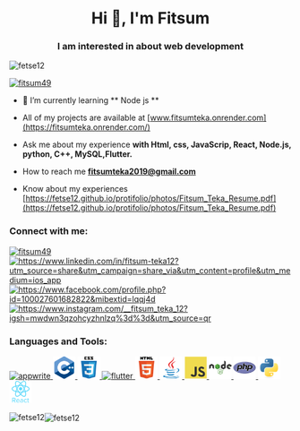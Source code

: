 <h1 align="center">Hi 👋, I'm Fitsum</h1>
<h3 align="center">I am interested in about web development</h3>

<p align="left"> <img src="https://komarev.com/ghpvc/?username=fetse12&label=Profile%20views&color=0e75b6&style=flat" alt="fetse12" /> </p>

<p align="left"> <a href="https://twitter.com/fitsum49" target="blank"><img src="https://img.shields.io/twitter/follow/fitsum49?logo=twitter&style=for-the-badge" alt="fitsum49" /></a> </p>

- 🌱 I’m currently learning ** Node js **

- All of my projects are available at [www.fitsumteka.onrender.com](https://fitsumteka.onrender.com/)

- Ask me about my experience **with Html, css, JavaScrip, React, Node.js, python, C++, MySQL,Flutter.**

- How to reach me **fitsumteka2019@gmail.com**

- Know about my experiences [https://fetse12.github.io/protifolio/photos/Fitsum_Teka_Resume.pdf](https://fetse12.github.io/protifolio/photos/Fitsum_Teka_Resume.pdf)

<h3 align="left">Connect with me:</h3>
<p align="left">
<a href="https://twitter.com/fitsum49" target="blank"><img align="center" src="https://raw.githubusercontent.com/rahuldkjain/github-profile-readme-generator/master/src/images/icons/Social/twitter.svg" alt="fitsum49" height="30" width="40" /></a>
<a href="https://linkedin.com/in/https://www.linkedin.com/in/fitsum-teka12?utm_source=share&utm_campaign=share_via&utm_content=profile&utm_medium=ios_app" target="blank"><img align="center" src="https://raw.githubusercontent.com/rahuldkjain/github-profile-readme-generator/master/src/images/icons/Social/linked-in-alt.svg" alt="https://www.linkedin.com/in/fitsum-teka12?utm_source=share&utm_campaign=share_via&utm_content=profile&utm_medium=ios_app" height="30" width="40" /></a>
<a href="https://fb.com/https://www.facebook.com/profile.php?id=100027601682822&mibextid=lqqj4d" target="blank"><img align="center" src="https://raw.githubusercontent.com/rahuldkjain/github-profile-readme-generator/master/src/images/icons/Social/facebook.svg" alt="https://www.facebook.com/profile.php?id=100027601682822&mibextid=lqqj4d" height="30" width="40" /></a>
<a href="https://instagram.com/https://www.instagram.com/__fitsum_teka_12?igsh=mwdwn3qzohcyzhnlzq%3d%3d&utm_source=qr" target="blank"><img align="center" src="https://raw.githubusercontent.com/rahuldkjain/github-profile-readme-generator/master/src/images/icons/Social/instagram.svg" alt="https://www.instagram.com/__fitsum_teka_12?igsh=mwdwn3qzohcyzhnlzq%3d%3d&utm_source=qr" height="30" width="40" /></a>
</p>

<h3 align="left">Languages and Tools:</h3>
<p align="left"> <a href="https://appwrite.io" target="_blank" rel="noreferrer"> <img src="https://www.vectorlogo.zone/logos/appwriteio/appwriteio-icon.svg" alt="appwrite" width="40" height="40"/> </a> <a href="https://www.w3schools.com/cpp/" target="_blank" rel="noreferrer"> <img src="https://raw.githubusercontent.com/devicons/devicon/master/icons/cplusplus/cplusplus-original.svg" alt="cplusplus" width="40" height="40"/> </a> <a href="https://www.w3schools.com/css/" target="_blank" rel="noreferrer"> <img src="https://raw.githubusercontent.com/devicons/devicon/master/icons/css3/css3-original-wordmark.svg" alt="css3" width="40" height="40"/> </a> <a href="https://flutter.dev" target="_blank" rel="noreferrer"> <img src="https://www.vectorlogo.zone/logos/flutterio/flutterio-icon.svg" alt="flutter" width="40" height="40"/> </a> <a href="https://www.w3.org/html/" target="_blank" rel="noreferrer"> <img src="https://raw.githubusercontent.com/devicons/devicon/master/icons/html5/html5-original-wordmark.svg" alt="html5" width="40" height="40"/> </a> <a href="https://www.java.com" target="_blank" rel="noreferrer"> <img src="https://raw.githubusercontent.com/devicons/devicon/master/icons/java/java-original.svg" alt="java" width="40" height="40"/> </a> <a href="https://developer.mozilla.org/en-US/docs/Web/JavaScript" target="_blank" rel="noreferrer"> <img src="https://raw.githubusercontent.com/devicons/devicon/master/icons/javascript/javascript-original.svg" alt="javascript" width="40" height="40"/> </a> <a href="https://nodejs.org" target="_blank" rel="noreferrer"> <img src="https://raw.githubusercontent.com/devicons/devicon/master/icons/nodejs/nodejs-original-wordmark.svg" alt="nodejs" width="40" height="40"/> </a> <a href="https://www.php.net" target="_blank" rel="noreferrer"> <img src="https://raw.githubusercontent.com/devicons/devicon/master/icons/php/php-original.svg" alt="php" width="40" height="40"/> </a> <a href="https://www.python.org" target="_blank" rel="noreferrer"> <img src="https://raw.githubusercontent.com/devicons/devicon/master/icons/python/python-original.svg" alt="python" width="40" height="40"/> </a> <a href="https://reactjs.org/" target="_blank" rel="noreferrer"> <img src="https://raw.githubusercontent.com/devicons/devicon/master/icons/react/react-original-wordmark.svg" alt="react" width="40" height="40"/> </a> </p>

<p><img align="left" src="https://github-readme-stats.vercel.app/api/top-langs?username=fetse12&show_icons=true&locale=en&layout=compact" alt="fetse12" /></p>

<p><img align="center" src="https://github-readme-streak-stats.herokuapp.com/?user=fetse12&" alt="fetse12" /></p>

